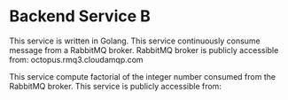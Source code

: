 # Backend Service B

This service is written in Golang.
This service  continuously consume message from a RabbitMQ broker.
RabbitMQ broker is publicly accessible from: octopus.rmq3.cloudamqp.com 

This service compute factorial of the integer number consumed from the RabbitMQ broker.
This service is publicly accessible from: